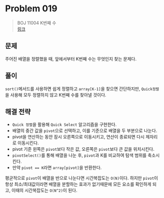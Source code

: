 # Problem 019

> BOJ 11004 K번째 수
> <br/>
> [링크](https://www.acmicpc.net/problem/11004)

## 문제

주어진 배열을 정렬했을 때, 앞에서부터 K번째 수는 무엇인지 찾는 문제다.

## 풀이

`sort()`메서드를 사용하면 쉽게 정렬하고 `array[K-1]`을 찾으면 간단하지만, `Quick정렬`을 사용해 모두 정렬하지 않고 K번째 수를 찾아낼 것이다.

## 해결 전략

- `Quick 정렬`을 활용해 `Quick Select` 알고리즘을 구현한다.
- 배열의 중간 값을 `pivot`으로 선택하고, 이를 기준으로 배열을 두 부분으로 나눈다.
- pivot을 연산하는 동안 잠시 오른쪽으로 이동시키고, 연산이 종료되면 다시 제자리로 이동시킨다.
- pivot 기준 왼쪽은 `pivot`보다 작은 값, 오른쪽은 `pivot`보다 큰 값을 위치시킨다.
- `pivotSelect()`를 통해 배열을 나눈 후, `pivot`과 K를 비교하여 탐색 범위를 축소시킨다.
- 만약 `pivot == K`라면 `array[pivot]`을 반환한다.

평균적으로 `pivot`이 배열을 반으로 나눈다면 시간복잡도는 `O(N)`이다. 하지만 `pivot`이 항상 최소/최대값이라면 배열을 분할하는 효과가 없기때문에 모든 요소를 확인하게 되고, 이때의 시간복잡도는 `O(N^2)`이 된다.